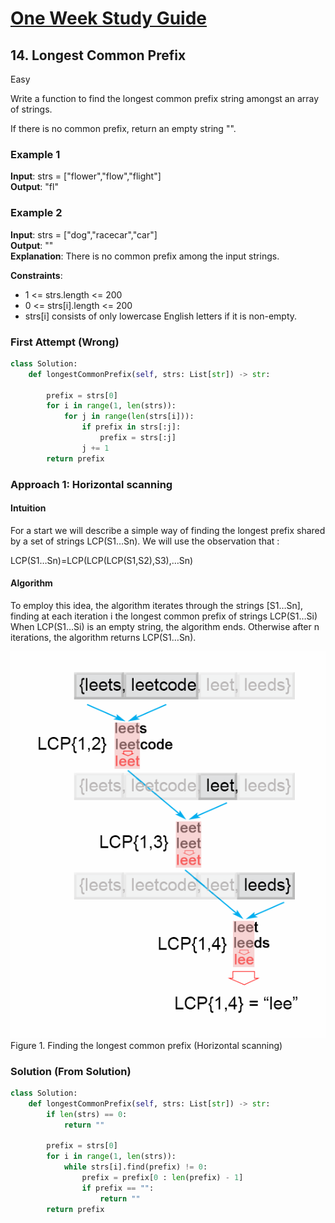 # [One Week Study Guide](../readme.md)

## 14. Longest Common Prefix

Easy

Write a function to find the longest common prefix string amongst an array of strings.

If there is no common prefix, return an empty string "".

### Example 1

**Input**: strs = ["flower","flow","flight"]  
**Output**: "fl"

### Example 2

**Input**: strs = ["dog","racecar","car"]  
**Output**: ""  
**Explanation**: There is no common prefix among the input strings.

**Constraints**:

- 1 <= strs.length <= 200
- 0 <= strs[i].length <= 200
- strs[i] consists of only lowercase English letters if it is non-empty.

### First Attempt (Wrong)

```Python
class Solution:
    def longestCommonPrefix(self, strs: List[str]) -> str:

        prefix = strs[0]
        for i in range(1, len(strs)):
            for j in range(len(strs[i])):
                if prefix in strs[:j]:
                    prefix = strs[:j]
                j += 1
        return prefix
```

### Approach 1: Horizontal scanning

#### Intuition

For a start we will describe a simple way of finding the longest prefix shared by a set of strings LCP(S1​…Sn​).
We will use the observation that :

LCP(S1​…Sn​)=LCP(LCP(LCP(S1​,S2​),S3​),…Sn​)

#### Algorithm

To employ this idea, the algorithm iterates through the strings [S1…Sn], finding at each iteration i the longest common prefix of strings LCP(S1…Si) When LCP(S1…Si) is an empty string, the algorithm ends. Otherwise after n iterations, the algorithm returns LCP(S1…Sn).

![horizontal scanning](images/14_basic.jpg)
Figure 1. Finding the longest common prefix (Horizontal scanning)

### Solution (From Solution)

```Python
class Solution:
    def longestCommonPrefix(self, strs: List[str]) -> str:
        if len(strs) == 0:
            return ""

        prefix = strs[0]
        for i in range(1, len(strs)):
            while strs[i].find(prefix) != 0:
                prefix = prefix[0 : len(prefix) - 1]
                if prefix == "":
                    return ""
        return prefix
```
